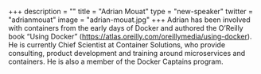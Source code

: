 +++
description = ""
title = "Adrian Mouat"
type = "new-speaker"
twitter = "adrianmouat"
image = "adrian-mouat.jpg"
+++
Adrian has been involved with containers from the early days of Docker and authored the O’Reilly 
book “Using Docker” (https://atlas.oreilly.com/oreillymedia/using-docker). He is currently Chief Scientist at Container Solutions, who provide consulting, product development and training around microservices and containers. He is also a member of the Docker Captains program.